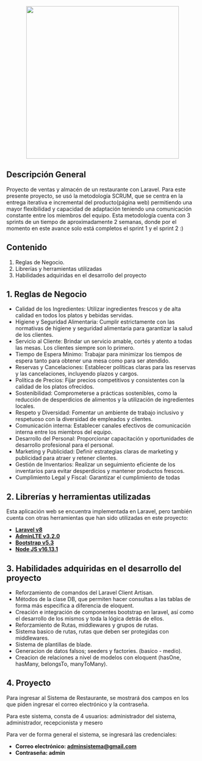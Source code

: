<p align="center"><a  target="_blank"><img src="https://scontent.ftru2-3.fna.fbcdn.net/v/t39.30808-6/349119151_1216116569107373_4910761614268136203_n.jpg?_nc_cat=108&ccb=1-7&_nc_sid=5f2048&_nc_eui2=AeE56vHaEtKu1h_msT-j5SRgoyneK5GYb2CjKd4rkZhvYMtteokbDtojhLQBo_zS9yttgdn5qTschojjcGgcySQ6&_nc_ohc=3AgTLFqPTcgAX-neU1q&_nc_ht=scontent.ftru2-3.fna&oh=00_AfA-zzkii-PIubxBzURtTq7w_ZoEHFJgHHMhKH9jjChQ7Q&oe=65455A17" width="400"></a></p>


## Descripción General

Proyecto de ventas y almacén de un restaurante con Laravel. 
Para este presente proyecto, se usó la metodología SCRUM, que  se centra en la entrega iterativa e incremental del producto(página web) permitiendo una mayor flexibilidad y capacidad de adaptación teniendo una comunicación constante entre los miembros del equipo.
Esta metodología cuenta con 3 sprints de un tiempo de aproximadamente 2 semanas, donde por el momento en este avance solo está completos el sprint 1 y el sprint 2 :)

## Contenido

1. Reglas de Negocio.
2. Librerías y herramientas utilizadas
3. Habilidades adquiridas en el desarrollo del proyecto

## 1. Reglas de Negocio

-	Calidad de los Ingredientes: Utilizar ingredientes frescos y de alta calidad en todos los platos y bebidas servidas.
-	Higiene y Seguridad Alimentaria: Cumplir estrictamente con las normativas de higiene y seguridad alimentaria para garantizar la salud de los clientes.
-	Servicio al Cliente: Brindar un servicio amable, cortés y atento a todas las mesas. Los clientes siempre son lo primero.
-	Tiempo de Espera Mínimo: Trabajar para minimizar los tiempos de espera tanto para obtener una mesa como para ser atendido.
-	Reservas y Cancelaciones: Establecer políticas claras para las reservas y las cancelaciones, incluyendo plazos y cargos.
-	Política de Precios: Fijar precios competitivos y consistentes con la calidad de los platos ofrecidos.
-	Sostenibilidad: Comprometerse a prácticas sostenibles, como la reducción de desperdicios de alimentos y la utilización de ingredientes locales.
-	Respeto y Diversidad: Fomentar un ambiente de trabajo inclusivo y respetuoso con la diversidad de empleados y clientes.
-	Comunicación interna: Establecer canales efectivos de comunicación interna entre los miembros del equipo.
-	Desarrollo del Personal: Proporcionar capacitación y oportunidades de desarrollo profesional para el personal.
-	Marketing y Publicidad: Definir estrategias claras de marketing y publicidad para atraer y retener clientes.
-	Gestión de Inventarios: Realizar un seguimiento eficiente de los inventarios para evitar desperdicios y mantener productos frescos.
-   Cumplimiento Legal y Fiscal: Garantizar el cumplimiento de todas

## 2. Librerías y herramientas utilizadas
Esta aplicación web se encuentra implementada en Laravel, pero también cuenta con otras herramientas que han sido utilizadas en este proyecto:

- **[Laravel v8](https://laravel.com/docs/8.x/routing)**
- **[AdminLTE v3.2.0](https://github.com/jeroennoten/Laravel-AdminLTE/wiki/Installation)**
- **[Bootstrap v5.3](https://getbootstrap.com/docs/5.3/getting-started/introduction/)**
- **[Node JS v16.13.1](https://www.npackd.org/p/org.nodejs.NodeJS64/16.13.1)**

## 3. Habilidades adquiridas en el desarrollo del proyecto

-	Reforzamiento de comandos del Laravel Client Artisan.
-	Métodos de la clase DB, que permiten hacer consultas a las tablas de forma más especifica a diferencia de eloquent.
-	Creación e integración de componentes bootstrap en laravel, así como el desarrollo de los mismos y toda la lógica detrás de ellos.
-	Reforzamiento de Rutas, middlewares y grupos de rutas.
-	Sistema basico de rutas, rutas que deben ser protegidas con middlewares.
-	Sistema de plantillas de blade.
-	Generacion de datos falsos; seeders y factories. (basico - medio).
-	Creacion de relaciones a nivel de modelos con eloquent (hasOne, hasMany, belongsTo, manyToMany).

## 4. Proyecto
Para ingresar al Sistema de Restaurante, se mostrará dos campos en los que piden ingresar el correo electrónico
y la contraseña.

Para este sistema, consta de 4 usuarios: administrador del sistema, administrador, recepcionista y mesero

Para ver de forma general el sistema, se ingresará las credenciales:

- **Correo electrónico: adminsistema@gmail.com**
- **Contraseña: admin**

